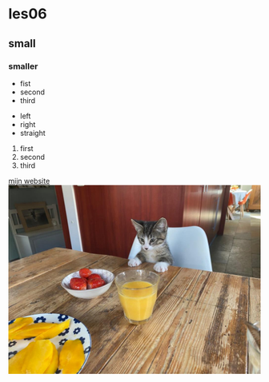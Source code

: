 # les06
## small
### smaller

- fist 
- second
- third

 * left
 * right
 * straight

 1. first 
 2. second
 3. third 

 [mijn website](35247.hosts2.ma-cloud.nl) 
 ![meowkat](imageweb.jpg)